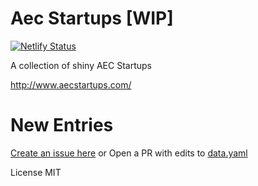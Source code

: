 # Aec Startups [WIP]

[![Netlify Status](https://api.netlify.com/api/v1/badges/febae95e-84d3-4b49-a269-d696fe56de36/deploy-status)](https://app.netlify.com/sites/aecstartups/deploys)


A collection of shiny AEC Startups

http://www.aecstartups.com/

# New Entries

[Create an issue here](https://github.com/gtalarico/aec-startups/issues/new?assignees=&labels=&template=new-startup-entry.md&title=) or Open a PR with edits to [data.yaml](https://github.com/gtalarico/aec-startups/blob/master/data.yaml)

License MIT

